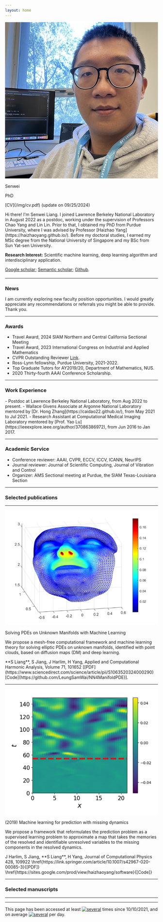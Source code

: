 ```yaml
---
layout: home
---
```


<div class="row justify-content-md-center" style="margin-bottom: 20px;">
<div class="col-md-4 col-sm-4">
<div class="text-center">
<img src="/img/photo.png" class="img-fluid my-profile-picture" alt="my picture">
<p class="my-name">Senwei</p>
<p class="my-position">PhD</p>
<p class="my-cv" markdown="1">[CV](/img/cv.pdf) (update on 09/25/2024)</p>
</div>
</div>

<div class="col-md-7 col-sm-7" markdown="1">
Hi there! I'm Senwei Liang. I joined Lawrence Berkeley National Laboratory in August 2022 as a postdoc, working under the supervision of Professors Chao Yang and Lin Lin.
Prior to that, I obtained my PhD from Purdue University, where I was advised by Professor [Haizhao Yang](https://haizhaoyang.github.io/). Before my doctoral studies, I earned my MSc degree from the National University of Singapore and my BSc from Sun Yat-sen University.

**Research Interest:** Scientific machine learning, deep learning algorithm and interdisciplinary application.

[Google scholar](https://scholar.google.com/citations?user=NLNoSBsAAAAJ&hl=zh-CN); 
[Semantic scholar](https://www.semanticscholar.org/author/Senwei-Liang/116746634);
[Github](https://github.com/LeungSamWai). 
</div>
</div>

<hr>
<h3 class="text-center">News</h3>
I am currently exploring new faculty position opportunities. I would greatly appreciate any recommendations or referrals you might be able to provide. Thank you.

<hr>

<h3 class="text-center">Awards</h3>

- Travel Award, 2024 SIAM Northern and Central California Sectional Meeting
- Travel Award, 2023 International Congress on Industrial and Applied Mathematics
- CVPR Outstanding Reviewer [Link](https://cvpr2022.thecvf.com/outstanding-reviewers).
- Ross-Lynn fellowship, Purdue University, 2021-2022.
- Top Graduate Tutors for AY2019/20, Department of Mathematics, NUS.
- 2020 Thirty-fourth AAAI Conference Scholarship.
<hr>

<h3 class="text-center">Work Experience</h3>
- Postdoc at Lawrence Berkeley National Laboratory, from Aug 2022 to present.
- Wallace Givens Associate at Argonne National Laboratory mentored by [Dr. Hong Zhang](https://caidao22.github.io/), from May 2021 to Jul 2021.
- Research Assistant at Computational Medical Imaging Laboratory mentored by [Prof. Yao Lu](https://ieeexplore.ieee.org/author/37086386972), from Jun 2016 to Jan 2017.

<hr>

<h3 class="text-center">Academic Service</h3>

- Conference reviewer: AAAI, CVPR, ECCV, ICCV, ICANN, NeurIPS
- Journal reviewer: Journal of Scientific Computing, Journal of Vibration and Control
- Organizer: AMS Sectional meeting at Purdue, the SIAM Texas-Louisiana Section

<hr>
<h3 class="text-center"> Selected publications</h3>
<hr>
<div class="row my-pub-main">
<div class="col-12 col-sm-4">
<div class="text-center">
<img src="/img/face.png" class="rounded img-fluid my-profile-picture">
</div>
</div>
<div class="col-12 col-sm-8 my-pub-r">
<p class="my-pub-heading">Solving PDEs on Unknown Manifolds with Machine Learning </p>
<p class="my-pub-summary">We propose a mesh-free computational framework and machine learning theory for solving elliptic PDEs on unknown manifolds, identified with point clouds, based on diffusion maps (DM) and deep learning. </p>
<div style="margin-bottom: 10px;"></div>
<p markdown="1">
**S Liang**, S Jiang, J Harlim, H Yang, Applied and Computational Harmonic Analysis, Volume 71, 101652 [[PDF](https://www.sciencedirect.com/science/article/pii/S1063520324000290) [Code](https://github.com/LeungSamWai/NN4ManifoldPDE)].
</p>
</div>
</div>
<hr>


<div class="row my-pub-main">
<div class="col-12 col-sm-4">
<div class="text-center">
<img src="/img/ks.png" class="rounded img-fluid my-profile-picture">
</div>
</div>
<div class="col-12 col-sm-8 my-pub-r">
<p class="my-pub-heading">(2019) Machine learning for prediction with missing dynamics</p>
<p class="my-pub-summary">We propose a framework that reformulates the prediction problem as a supervised learning problem to approximate a map that takes the memories of the resolved and identifiable unresolved variables to the missing components in the resolved dynamics.</p>
<div style="margin-bottom: 10px;"></div>
<p markdown="1">
J Harlim, S Jiang, **S Liang**, H Yang, Journal of Computational Physics 428, 109922 \href{https://link.springer.com/article/10.1007/s42967-020-00085-3}{[PDF]} \href{https://sites.google.com/prod/view/haizhaoyang/software}{[Code]}
</p>
</div>
</div>
<hr>


<h3 class="text-center"> Selected manuscripts</h3>
<hr>

</div>

<hr>

This page has been accessed at least
<a href="http://stuff.mit.edu/doc/counter-howto.html"><img 
src="http://stuff.mit.edu/cgi/counter/leungsamwai" alt="several"></a>
times since 10/10/2021, and on average <a href="http://stuff.mit.edu/doc/counter-howto.html"><img 
src="http://stuff.mit.edu/cgi/perday/leungsamwai" alt="several"></a> per day. 
